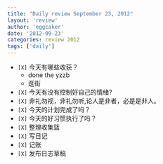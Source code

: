```yaml
---
title: "Daily review September 23, 2012" 
layout: 'review'
author: 'eggcaker'
date: '2012-09-23'
categories: review 2012
tags: ['daily']
---
```



  * `[X]` 今天有哪些收获？ 
    * done the yzzb 
    * 逛街 
  * `[X]` 今天有没有控制好自己的情绪? 
  * `[X]` 非礼勿视，非礼勿听,论人是非者，必是是非人。 
  * `[X]` 今天的计划完成了吗？ 
  * `[X]` 今天的好习惯执行了吗？ 
  * `[X]` 整理收集篮 
  * `[X]` 写日记 
  * `[X]` 记账 
  * `[X]` 发布日志草稿 

